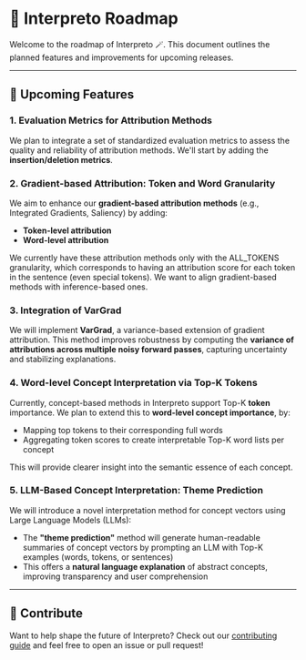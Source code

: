 # 📍 Interpreto Roadmap

Welcome to the roadmap of Interpreto 🪄. This document outlines the planned features and improvements for upcoming releases.

---

## 🧭 Upcoming Features

### 1. Evaluation Metrics for Attribution Methods

We plan to integrate a set of standardized evaluation metrics to assess the quality and reliability of attribution methods. We'll start by adding the **insertion/deletion metrics**.


### 2. Gradient-based Attribution: Token and Word Granularity

We aim to enhance our **gradient-based attribution methods** (e.g., Integrated Gradients, Saliency) by adding:

- **Token-level attribution**
- **Word-level attribution**

We currently have these attribution methods only with the ALL_TOKENS granularity, which corresponds to having an attribution score for each token in the sentence (even special tokens). We want to align gradient-based methods with inference-based ones.


### 3. Integration of VarGrad

We will implement **VarGrad**, a variance-based extension of gradient attribution. This method improves robustness by computing the **variance of attributions across multiple noisy forward passes**, capturing uncertainty and stabilizing explanations.


### 4. Word-level Concept Interpretation via Top-K Tokens

Currently, concept-based methods in Interpreto support Top-K **token** importance. We plan to extend this to **word-level concept importance**, by:

- Mapping top tokens to their corresponding full words
- Aggregating token scores to create interpretable Top-K word lists per concept

This will provide clearer insight into the semantic essence of each concept.


### 5. LLM-Based Concept Interpretation: Theme Prediction

We will introduce a novel interpretation method for concept vectors using Large Language Models (LLMs):

- The **"theme prediction"** method will generate human-readable summaries of concept vectors by prompting an LLM with Top-K examples (words, tokens, or sentences)
- This offers a **natural language explanation** of abstract concepts, improving transparency and user comprehension


---

## 🙌 Contribute

Want to help shape the future of Interpreto? Check out our [contributing guide](CONTRIBUTING.md) and feel free to open an issue or pull request!
